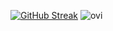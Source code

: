 [![GitHub Streak](https://github-readme-streak-stats.herokuapp.com/?user=cogwizzle&theme=merko)](https://git.io/streak-stats)
<img src="https://github-readme-stats.vercel.app/api/top-langs?username=cogwizzle&show_icons=true&locale=en&layout=compact&theme=chartreuse-dark" alt="ovi" />
